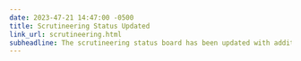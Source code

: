 ```yaml
---
date: 2023-47-21 14:47:00 -0500
title: Scrutineering Status Updated
link_url: scrutineering.html
subheadline: The scrutineering status board has been updated with additional team progress.
---
```


